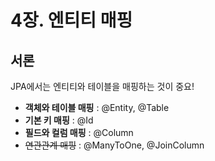 4장. 엔티티 매핑 
===========

## 서론 
  JPA에서는 엔티티와 테이블을 매핑하는 것이 중요!  
  * **객체와 테이블 매핑** : @Entity, @Table
  * **기본 키 매핑** : @Id
  * **필드와 컬럼 매핑** : @Column
  * ~~연관관계 매핑~~ : @ManyToOne, @JoinColumn   


